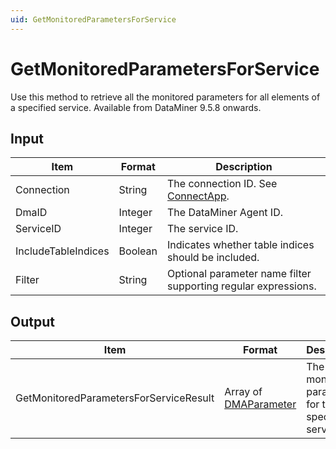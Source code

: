 ```yaml
---
uid: GetMonitoredParametersForService
---
```


# GetMonitoredParametersForService

Use this method to retrieve all the monitored parameters for all elements of a specified service. Available from DataMiner 9.5.8 onwards.

## Input

| Item                | Format  | Description                                                                      |
|---------------------|---------|----------------------------------------------------------------------------------|
| Connection          | String  | The connection ID. See [ConnectApp](xref:ConnectApp). |
| DmaID               | Integer | The DataMiner Agent ID.                                                          |
| ServiceID           | Integer | The service ID.                                                                  |
| IncludeTableIndices | Boolean | Indicates whether table indices should be included.                              |
| Filter              | String  | Optional parameter name filter supporting regular expressions.                   |

## Output

| Item | Format | Description |
|--|--|--|
| GetMonitoredParametersForServiceResult | Array of [DMAParameter](xref:DMAParameter) | The monitored parameters for the specified service. |
